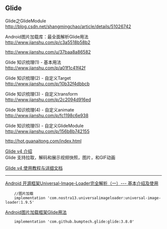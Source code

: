 Glide
------
Glide之GlideModule  
http://blog.csdn.net/shangmingchao/article/details/51026742  

Android图片加载库：最全面解析Glide用法  
http://www.jianshu.com/p/c3a5518b58b2  

http://www.jianshu.com/u/37baa8a86582  

Glide 知识梳理(1) - 基本用法  
http://www.jianshu.com/p/a01f1c41f42f  

Glide 知识梳理(2) - 自定义Target  
http://www.jianshu.com/p/10b32f4dbbcb  

Glide 知识梳理(3) - 自定义transform  
http://www.jianshu.com/p/2c2094d916ed  

Glide 知识梳理(4) - 自定义animate  
http://www.jianshu.com/p/fc1198c6e938  

Glide 知识梳理(5) - 自定义GlideModule  
http://www.jianshu.com/p/156b8b742155  

http://hot.guanaitong.com/index.html  

[Glide v4 介绍](http://www.apkbus.com/blog-873055-75797.html)  
Glide 支持拉取，解码和展示视频快照，图片，和GIF动画

[Glide v4 使用教程与详细文档](http://www.apkbus.com/blog-873055-75813.html)


------------------

[Android 开源框架Universal-Image-Loader完全解析（一）--- 基本介绍及使用](https://blog.csdn.net/xiaanming/article/details/26810303)  
~~~
    //图片加载
    implementation 'com.nostra13.universalimageloader:universal-image-loader:1.9.5'
~~~
[Android图片加载框架Glide用法](https://www.cnblogs.com/guilin-hu/p/5706916.html)
~~~
    implementation 'com.github.bumptech.glide:glide:3.8.0'
~~~
